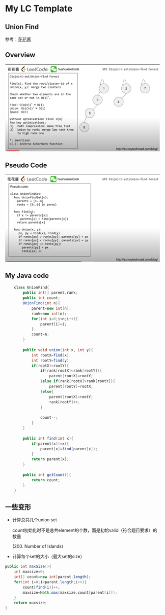 # My LC Template

## Union Find

参考：[花花酱](https://www.youtube.com/watch?v=VJnUwsE4fWA&t=791s)

## Overview

![union find overview](uf-overview.png)

## Pseudo Code

![pesudo code](uf-pseudo-code.png)

## My Java code

```java
    class UnionFind{
        public int[] parent,rank;
        public int count;
        UnionFind(int n){
            parent=new int[n];
            rank=new int[n];
            for(int i=0;i<n;i++){
                parent[i]=i;
            }
            count=n;
        }
        
        public void union(int x, int y){
            int rootX=find(x);
            int rootY=find(y);
            if(rootX!=rootY){
                if(rank[rootX]<rank[rootY]){
                    parent[rootX]=rootY;
                }else if(rank[rootX]>rank[rootY]){
                    parent[rootY]=rootX;
                }else{
                    parent[rootX]=rootY;
                    rank[rootY]++;
                }
                
                count--;
            }
        }
        
        public int find(int x){
            if(parent[x]!=x){
                parent[x]=find(parent[x]);
            }
            return parent[x];
        }
        
        public int getCount(){
            return count;
        }
    }
```

## 一些变形

- 计算总共几个union set

  count初始化时不是总共element的个数，而是初始valid（符合题目要求）的数量
  
  (200. Number of Islands)
  
- 计算每个set的大小（最大set的size）

```java
public int maxSize(){
    int maxsize=0;
    int[] count=new int[parent.length];
    for(int i=0;i<parent.length;i++){
        count[find(i)]++;
        maxsize=Math.max(maxsize,count[parent[i]]);
    }
    return maxsize;
}
```
